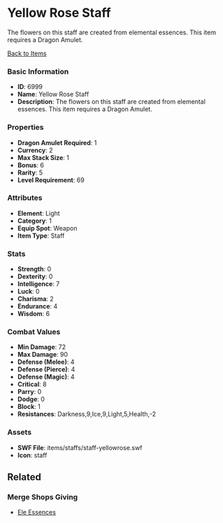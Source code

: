 # Yellow Rose Staff

The flowers on this staff are created from elemental essences. This item requires a Dragon Amulet.

[Back to Items](../items.md)

### Basic Information

- **ID**: 6999
- **Name**: Yellow Rose Staff
- **Description**: The flowers on this staff are created from elemental essences. This item requires a Dragon Amulet.

### Properties

- **Dragon Amulet Required**: 1
- **Currency**: 2
- **Max Stack Size**: 1
- **Bonus**: 6
- **Rarity**: 5
- **Level Requirement**: 69

### Attributes

- **Element**: Light
- **Category**: 1
- **Equip Spot**: Weapon
- **Item Type**: Staff

### Stats

- **Strength**: 0
- **Dexterity**: 0
- **Intelligence**: 7
- **Luck**: 0
- **Charisma**: 2
- **Endurance**: 4
- **Wisdom**: 6

### Combat Values

- **Min Damage**: 72
- **Max Damage**: 90
- **Defense (Melee)**: 4
- **Defense (Pierce)**: 4
- **Defense (Magic)**: 4
- **Critical**: 8
- **Parry**: 0
- **Dodge**: 0
- **Block**: 1
- **Resistances**: Darkness,9,Ice,9,Light,5,Health,-2

### Assets

- **SWF File**: items/staffs/staff-yellowrose.swf
- **Icon**: staff

## Related

### Merge Shops Giving

- [Ele Essences](../merge-shops/110-ele-essences.md)

